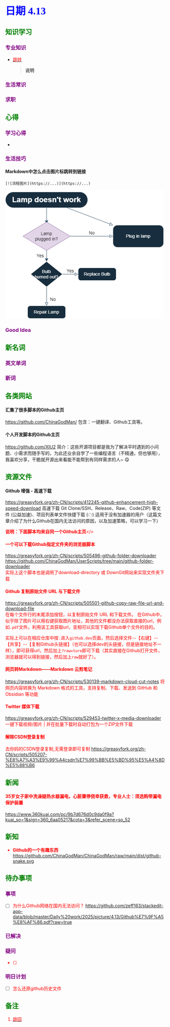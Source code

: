 ## <font color = blue face=楷体 size=6>日期 4.13 </font>

## <font color = green>知识学习 </font>
### <font color = purple>专业知识 </font>
+ <a id = "01-1">  [<font color = red>跳转</font>](#01-2)
   > <font color = o> 说明 </font>
### <font color = purple>生活常识 </font>

### <font color = purple>求职 </font>



## <font color = green>心得 </font>
### <font color = purple>学习心得 </font>
+ 
### <font color = purple>生活技巧 </font>
#### Markdown中怎么点击图片标跳转到链接
```
[![流程图片](https://...)](https://...)
```
[![流程图](https://github.com/zeff163/stackedit-app-data/blob/master/Daily%20work/2025/picture/drawio-introduction.png?raw=true)](https://github.com/zeff163/stackedit-app-data/blob/master/Daily%20work/2025/picture/drawio-introduction.png?raw=true)
### <font color = purple>Good Idea </font>



## <font color = green>新名词 </font>
### <font color = purple>英文单词 </font>
### <font color = purple>新词 </font>



## <font color = green>各类网站 </font>
#### 汇集了很多脚本的Github主页
https://github.com/ChinaGodMan/
包含：一键翻译、Github工具等。
#### 个人开发脚本的Github主页
https://github.com/XIU2
简介：这些开源项目都是我为了解决平时遇到的小问题、小需求而随手写的，为此还业余自学了一些编程语言（不精通，但也够用），我喜欢分享，干脆就开源出来看能不能帮到有同样需求的人~ 😋

## <font color = green>资源文件 </font>
#### Github 增强 - 高速下载
https://greasyfork.org/zh-CN/scripts/412245-github-enhancement-high-speed-download
高速下载 Git Clone/SSH、Release、Raw、Code(ZIP) 等文件 (公益加速)、项目列表单文件快捷下载 (☁)
适用于没有加速器的用户（这篇文章介绍了为什么Github在国内无法访问的原因，以及加速策略，可以学习一下）

<font color = red> **说明：下面脚本均来自同一个Github主页**</>
#### 一个可以下载Github指定文件夹的浏览器脚本
https://greasyfork.org/zh-CN/scripts/505496-github-folder-downloader   
https://github.com/ChinaGodMan/UserScripts/tree/main/github-folder-downloader  
实际上这个脚本也是调用了download-directory 或 DownGit网站来实现文件夹下载

#### Github 复制原始文件 URL 与下载文件
https://greasyfork.org/zh-CN/scripts/505501-github-copy-raw-file-url-and-download-file  
在每个文件行的末尾添加按钮，以复制原始文件 URL 和下载文件。
在Github中，似乎除了图片可以用右键获取图片地址，其他的文件都没办法获取直接的url，例如`.pdf`文件。利用该工具获取url，变相可以实现下载Github单个文件的目的。

实际上可以在相应仓库中按`.`进入`github.dev`页面，然后选择文件--【右键】--【共享】--【复制Github头链接】（也可以选择dev的头链接，但是链接地址不一样），即可获得url，然后加上`?raw=ture`即可下载（其实直接在Github打开文件，浏览器就可以得到链接，然后加上`raw`就好了）。

#### 网页转Markdown——Markdown 云剪笔记
https://greasyfork.org/zh-CN/scripts/530139-markdown-cloud-cut-notes
将网页内容转换为 Markdown 格式的工具，支持复制、下载、发送到 GitHub 和 Obsidian 等功能

#### Twitter 媒体下载
https://greasyfork.org/zh-CN/scripts/529453-twitter-x-media-downloader 
一键下载视频/图片 | 并在批量下载时自动打包为一个ZIP文件下载

#### 解除CSDN登录复制
去你妈的CSDN登录复制,无需登录即可复制
https://greasyfork.org/zh-CN/scripts/505207-%E8%A7%A3%E9%99%A4csdn%E7%99%BB%E5%BD%95%E5%A4%8D%E5%88%B6



## <font color = green>新闻 </font>
#### 35岁女子家中洗澡疑热水器漏电，心脏骤停侥幸获救，专业人士：须选购带漏电保护装置
https://www.360kuai.com/pc/9b7d676d0c9da0f9a?kuai_so=1&sign=360_6aa05217&cota=3&refer_scene=so_52

## <font color = green>新知 </font>
+ **Github的一个有趣东西**
	https://github.com/ChinaGodMan/ChinaGodMan/raw/main/dist/github-snake.svg
## <font color = green>待办事项 </font>
### <font color = purple>事项 </font>
- [ ] 为什么Github网络在国内无法访问？
https://github.com/zeff163/stackedit-app-data/blob/master/Daily%20work/2025/picture/4.13/Github%E7%9F%A5%E8%AF%86.pdf?raw=true
	
	




### <font color = purple>已解决 </font>
### <font color = purple>疑问 </font>
- [ ] 
### <font color = purple>明日计划 </font>
- [ ] 怎么还原github历史文件


## <font color = green>备注 </font>
  1. <a id ="01-2">[<font color = red>跳回</font>](#01-1)







<!--stackedit_data:
eyJoaXN0b3J5IjpbLTE1NjMzNzM1MjUsNzg5MTExMDYsNDE0Nz
A0Njg4LC0xNzE2Nzc3NDU4LC0xNDg1ODMzMjE1LC0yMTA4OTU1
NDMyLC0xNDg1ODMzMjE1LC0xOTkwMjc2MzQyLC0xODAxNzg0OT
MyLC0yMTE0NjczNjIwLDg4MjQ1MjkyOSwtMTQ3MzY1NTQ4OCwt
Mjc1NTQ5MiwxNDA5OTE5NDgyLC04Mjg4MTczMjksLTI3NzQ5ND
k4XX0=
-->